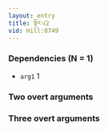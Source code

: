 ```yaml
---
layout: entry
title: སྟོར་√2
vid: Hill:0749
---
```

### Dependencies (N = 1)
* `arg1` 1


### Two overt arguments


### Three overt arguments
